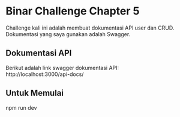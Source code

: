 # Binar Challenge Chapter 5

Challenge kali ini adalah membuat dokumentasi API user dan CRUD. Dokumentasi yang saya gunakan adalah Swagger.

## Dokumentasi API
Berikut adalah link swagger dokumentasi API: </br>
http://localhost:3000/api-docs/

## Untuk Memulai
npm run dev
